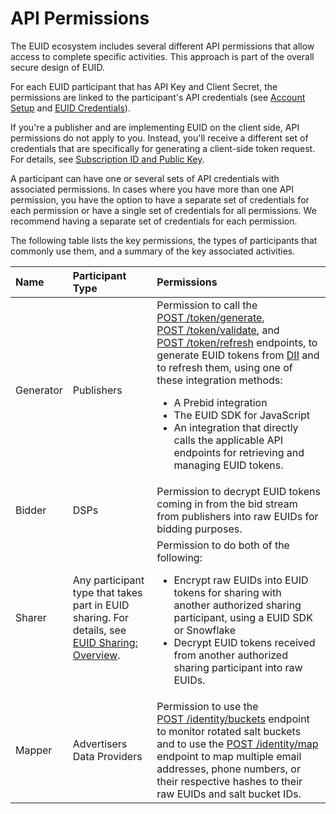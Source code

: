 <!-- ---
title: API Permissions
description: Information about EUID API permissions
hide_table_of_contents: false
sidebar_position: 07
--- -->

# API Permissions

The EUID ecosystem includes several different API permissions that allow access to complete specific activities. This approach is part of the overall secure design of EUID.

For each EUID participant that has API Key and Client Secret, the permissions are linked to the participant's API credentials (see [Account Setup](gs-account-setup.md) and [EUID Credentials](gs-credentials.md)).

<!-- :::note -->
If you're a publisher and are implementing EUID on the client side, API permissions do not apply to you. Instead, you'll receive a different set of credentials that are specifically for generating a client-side token request. For details, see [Subscription ID and Public Key](gs-credentials.md#subscription-id-and-public-key).
<!-- ::: -->

A participant can have one or several sets of API credentials with associated permissions. In cases where you have more than one API permission, you have the option to have a separate set of credentials for each permission or have a single set of credentials for all permissions. We recommend having a separate set of credentials for each permission. 

The following table lists the key permissions, the types of participants that commonly use them, and a summary of the key associated activities.

| Name | Participant Type | Permissions |
| :--- | :--- | :--- |
| Generator | Publishers | Permission to call the [POST&nbsp;/token/generate](../endpoints/post-token-generate.md), [POST&nbsp;/token/validate](../endpoints/post-token-validate.md), and [POST&nbsp;/token/refresh](../endpoints/post-token-refresh.md) endpoints, to generate EUID tokens from [DII](../ref-info/glossary-uid.md#gl-dii) and to refresh them, using one of these integration methods:<ul><li>A Prebid integration</li><li>The EUID SDK for JavaScript</li><li>An integration that directly calls the applicable API endpoints for retrieving and managing EUID tokens.</li></ul> |
| Bidder | DSPs | Permission to decrypt EUID tokens coming in from the bid stream from publishers into raw EUIDs for bidding purposes. |
| Sharer | Any participant type that takes part in EUID sharing. For details, see [EUID Sharing: Overview](../sharing/sharing-overview.md). | Permission to do both of the following:<ul><li>Encrypt raw EUIDs into EUID tokens for sharing with another authorized sharing participant, using a EUID SDK or Snowflake</li><li>Decrypt EUID tokens received from another authorized sharing participant into raw EUIDs.</li></ul> |
| Mapper | Advertisers<br/>Data Providers | Permission to use the [POST&nbsp;/identity/buckets](../endpoints/post-identity-buckets.md) endpoint to monitor rotated salt buckets and to use the [POST&nbsp;/identity/map](../endpoints/post-identity-map.md) endpoint to map multiple email addresses, phone numbers, or their respective hashes to their raw EUIDs and salt bucket IDs. |

